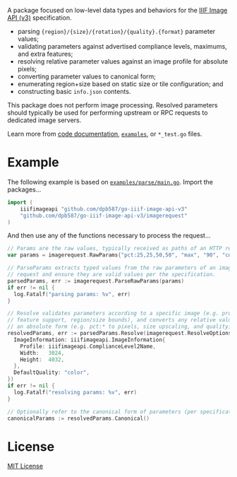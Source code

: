A package focused on low-level data types and behaviors for the [IIIF Image API (v3)](https://iiif.io/api/image/3.0/) specification.

* parsing `{region}/{size}/{rotation}/{quality}.{format}` parameter values;
* validating parameters against advertised compliance levels, maximums, and extra features;
* resolving relative parameter values against an image profile for absolute pixels;
* converting parameter values to canonical form;
* enumerating region+size based on static size or tile configuration; and
* constructing basic `info.json` contents.

This package does not perform image processing. Resolved parameters should typically be used for performing upstream or RPC requests to dedicated image servers.

Learn more from [code documentation](https://pkg.go.dev/github.com/dpb587/go-iiif-image-api-v3), [`examples`](examples), or `*_test.go` files.

# Example

The following example is based on [`examples/parse/main.go`](examples/parse/main.go). Import the packages...

```go
import (
	iiifimageapi "github.com/dpb587/go-iiif-image-api-v3"
	"github.com/dpb587/go-iiif-image-api-v3/imagerequest"
)
```

And then use any of the functions necessary to process the request...

```go
// Params are the raw values, typically received as paths of an HTTP request.
var params = imagerequest.RawParams{"pct:25,25,50,50", "max", "90", "color.png"}

// ParseParams extracts typed values from the raw parameters of an image
// request and ensure they are valid values per the specification.
parsedParams, err := imagerequest.ParseRawParams(params)
if err != nil {
  log.Fatalf("parsing params: %v", err)
}

// Resolve validates parameters according to a specific image (e.g. profile/
// feature support, region/size bounds), and converts any relative values into
// an absolute form (e.g. pct:* to pixels, size upscaling, and quality).
resolvedParams, err := parsedParams.Resolve(imagerequest.ResolveOptions{
  ImageInformation: iiifimageapi.ImageInformation{
    Profile: iiifimageapi.ComplianceLevel2Name,
    Width:   3024,
    Height:  4032,
  },
  DefaultQuality: "color",
})
if err != nil {
  log.Fatalf("resolving params: %v", err)
}

// Optionally refer to the canonical form of parameters (per specification).
canonicalParams := resolvedParams.Canonical()
```

# License

[MIT License](LICENSE)
